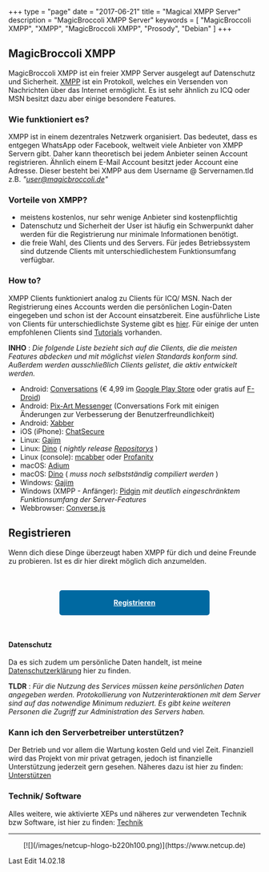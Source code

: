 +++
type = "page"
date = "2017-06-21"
title = "Magical XMPP Server"
description = "MagicBroccoli XMPP Server"
keywords = [ "MagicBroccoli XMPP", "XMPP", "MagicBroccoli XMPP", "Prosody", "Debian" ]
+++
## MagicBroccoli XMPP
MagicBroccoli XMPP ist ein freier XMPP Server ausgelegt auf Datenschutz und Sicherheit. [XMPP](https://wikipedia.org/wiki/Extensible_Messaging_and_Presence_Protocol) ist ein Protokoll, welches ein Versenden von Nachrichten über das Internet ermöglicht. Es ist sehr ähnlich zu ICQ oder MSN besitzt dazu aber einige besondere Features.

### Wie funktioniert es?
XMPP ist in einem dezentrales Netzwerk organisiert. Das bedeutet, dass es entgegen WhatsApp oder Facebook, weltweit viele Anbieter von XMPP Servern gibt. Daher kann theoretisch bei jedem Anbieter seinen Account registrieren. Ähnlich einem E-Mail Account besitzt jeder Account eine Adresse. Dieser besteht bei XMPP aus dem Username @ Servernamen.tld z.B. _"user@magicbroccoli.de"_

### Vorteile von XMPP?
- meistens kostenlos, nur sehr wenige Anbieter sind kostenpflichtig
- Datenschutz und Sicherheit der User ist häufig ein Schwerpunkt daher werden für die Registrierung nur minimale Informationen benötigt.
- die freie Wahl, des Clients und des Servers. Für jedes Betriebssystem sind dutzende Clients mit unterschiedlichestem Funktionsumfang verfügbar.

### How to?
XMPP Clients funktioniert analog zu Clients für ICQ/ MSN. Nach der Registrierung eines Accounts werden die persönlichen Login-Daten eingegeben und schon ist der Account einsatzbereit.
Eine ausführliche Liste von Clients für unterschiedlichste Systeme gibt es [hier](https://xmpp.org/software/clients.html). Für einige der unten empfohlenen Clients sind [Tutorials](/tutorial/) vorhanden.

**INHO** : _Die folgende Liste bezieht sich auf die Clients, die die meisten Features abdecken und mit möglichst vielen Standards konform sind. Außerdem werden ausschließlich Clients gelistet, die aktiv entwickelt werden._

- Android: [Conversations](https://conversations.im/) (€ 4,99 im [Google Play Store](https://play.google.com/store/apps/details?id=eu.siacs.conversations) oder gratis auf [F-Droid](https://f-droid.org/repository/browse%20/?fdid=eu.siacs.conversations))
- Android: [Pix-Art Messenger](https://jabber.pix-art.de/) (Conversations Fork mit einigen Änderungen zur Verbesserung der Benutzerfreundlichkeit)
- Android: [Xabber](https://www.xabber.com/)
- iOS (iPhone): [ChatSecure](https://chatsecure.org/)
- Linux: [Gajim](https://gajim.org/?lang=de)
- Linux: [Dino](https://dino.im/) ( _nightly release [Repositorys](https://github.com/dino/dino/wiki/Distribution-Packages)_ )
- Linux (console): [mcabber](https://mcabber.com/) oder [Profanity](http://www.profanity.im/)
- macOS: [Adium](https://adium.im/)
- macOS: [Dino](https://dino.im/) ( _muss noch selbstständig compiliert werden_ )
- Windows: [Gajim](https://gajim.org/?lang=de)
- Windows (XMPP - Anfänger): [Pidgin](https://pidgin.im/) *mit deutlich eingeschränktem Funktionsumfang der Server-Features*
- Webbrowser: [Converse.js](https://conversejs.org/)

## Registrieren
Wenn dich diese Dinge überzeugt haben XMPP für dich und deine Freunde zu probieren. Ist es dir hier direkt möglich dich anzumelden.
<center><a style="display: block; margin-top: 50px; margin-left: auto; margin-right: auto; margin-bottom: 50px; height: 50px; width: 300px; background-color: #0069a1; color: white; border-radius: 5px; line-height: 50px; text-align: center; font-weight: bold;" href="/register/">Registrieren</a></center>

#### Datenschutz
Da es sich zudem um persönliche Daten handelt, ist meine [Datenschutzerklärung](/datenschutz/) hier zu finden.<br>

**TLDR** : _Für die Nutzung des Services müssen keine persönlichen Daten angegeben werden. Protokollierung von Nutzerinteraktionen mit dem Server sind auf das notwendige Minimum reduziert. Es gibt keine weiteren Personen die Zugriff zur Administration des Servers haben._

### Kann ich den Serverbetreiber unterstützen?
Der Betrieb und vor allem die Wartung kosten Geld und viel Zeit. Finanziell wird das Projekt von mir privat getragen, jedoch ist finanzielle Unterstützung jederzeit gern gesehen. Näheres dazu ist hier zu finden: [Unterstützen](/donate/)

### Technik/ Software
Alles weitere, wie aktivierte XEPs und näheres zur verwendeten Technik bzw Software, ist hier zu finden: [Technik](/technik/)

- - -

<center>[![](/images/netcup-hlogo-b220h100.png)](https://www.netcup.de)</center>

Last Edit 14.02.18
